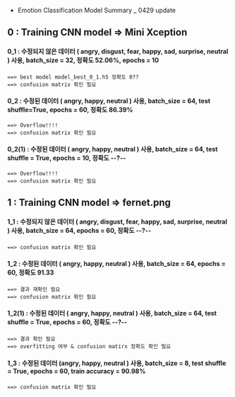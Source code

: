 * Emotion Classification Model Summary _ 0429 update

## 0 : Training CNN model => Mini Xception

#### 0_1 : 수정되지 않은 데이터 ( angry, disgust, fear, happy, sad, surprise, neutral ) 사용, batch_size = 32, 정확도 52.06%, epochs = 10 
	==> best model model_best_0_1.h5 정확도 0??
	==> confusion matrix 확인 필요


#### 0_2 : 수정된 데이터 ( angry, happy, neutral ) 사용, batch_size = 64, test shuffle=True, epochs = 60, 정확도 86.39%
	==> Overflow!!!!
	==> confusion matrix 확인 필요

#### 0_2(1) : 수정된 데이터 ( angry, happy, neutral ) 사용, batch_size = 64, test shuffle = True, epochs = 10, 정확도 --?--
	==> Overflow!!!!
	==> confusion matrix 확인 필요



## 1 : Training CNN model => fernet.png

#### 1_1 : 수정되지 않은 데이터 ( angry, disgust, fear, happy, sad, surprise, neutral ) 사용, batch_size = 64, epochs = 60, 정확도 --?--
	==> confusion matrix 확인 필요

#### 1_2 : 수정된 데이터 ( angry, happy, neutral ) 사용, batch_size = 64, epochs = 60, 정확도 91.33
	==> 결과 재확인 필요
	==> confusion matrix 확인 필요

#### 1_2(1) : 수정된 데이터 ( angry, happy, neutral ) 사용, batch_size = 64, test shuffle = True, epochs = 60, 정확도 --?--
	==> 결과 확인 필요
	==> overfitting 여부 & confusion matirx 정확도 확인 필요


#### 1_3 : 수정된 데이터 (angry, happy, neutral ) 사용, batch_size = 8, test shuffle = True, epochs = 60, train accuracy = 90.98%
	==> confusion matrix 확인 필요
